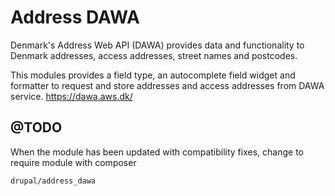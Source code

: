 # Address DAWA

Denmark's Address Web API (DAWA) provides data and functionality to Denmark
addresses, access addresses, street names and postcodes.

This modules provides a field type, an autocomplete field widget and formatter
to request and store addresses and access addresses from DAWA service.
https://dawa.aws.dk/

## @TODO

When the module has been updated with compatibility fixes, change to require module with composer

```
drupal/address_dawa
```
